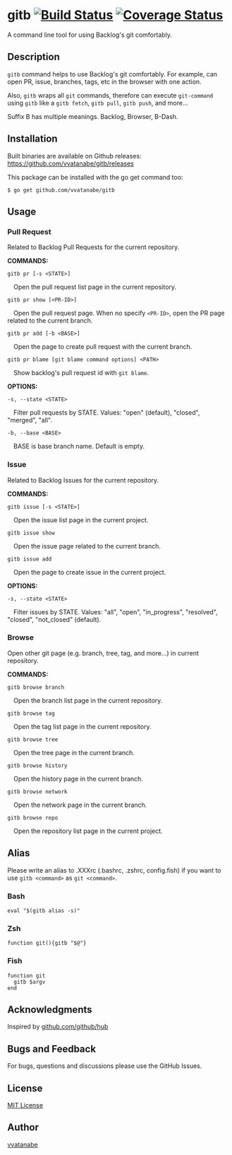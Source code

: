 # gitb [![Build Status](https://travis-ci.org/vvatanabe/gitb.svg?branch=master)](https://travis-ci.org/vvatanabe/gitb) [![Coverage Status](https://coveralls.io/repos/github/vvatanabe/gitb/badge.svg?branch=master)](https://coveralls.io/github/vvatanabe/gitb?branch=master)

A command line tool for using Backlog's git comfortably.

## Description

`gitb` command helps to use Backlog's git comfortably. For example, can open PR, issue, branches, tags, etc in the browser with one action. 

Also, `gitb` wraps all `git` commands, therefore can execute `git-command` using `gitb` like a `gitb fetch`, `gitb pull`,  `gitb push`, and more...

Suffix B has multiple meanings. Backlog, Browser, B-Dash.

## Installation

Built binaries are available on Github releases:  
https://github.com/vvatanabe/gitb/releases

This package can be installed with the go get command too:

`$ go get github.com/vvatanabe/gitb`

## Usage

### Pull Request

Related to Backlog Pull Requests for the current repository.

__COMMANDS:__

`gitb pr [-s <STATE>]`

&emsp;Open the pull request list page in the current repository.

`gitb pr show [<PR-ID>]`

&emsp;Open the pull request page. When no specify `<PR-ID>`, open the PR page related to the current branch.

`gitb pr add [-b <BASE>]`

&emsp;Open the page to create pull request with the current branch.

`gitb pr blame [git blame command options] <PATH>`

&emsp;Show backlog's pull request id with `git blame`.

__OPTIONS:__

`-s, --state <STATE>`

&emsp;Filter pull requests by STATE. Values: "open" (default), "closed", "merged", "all".

`-b, --base <BASE>`

&emsp;BASE is base branch name. Default is empty.

### Issue

Related to Backlog Issues for the current repository.

__COMMANDS:__

`gitb issue [-s <STATE>]`

&emsp;Open the issue list page in the current project.

`gitb issue show`

&emsp;Open the issue page related to the current branch.

`gitb issue add`

&emsp;Open the page to create issue in the current project.

__OPTIONS:__

`-s, --state <STATE>`

&emsp;Filter issues by STATE. Values: "all", "open", "in_progress", "resolved", "closed", "not_closed" (default).

### Browse

Open other git page (e.g. branch, tree, tag, and more...) in current repository.

__COMMANDS:__

`gitb browse branch`

&emsp;Open the branch list page in the current repository.

`gitb browse tag`

&emsp;Open the tag list page in the current repository.

`gitb browse tree`

&emsp;Open the tree page in the current branch.

`gitb browse history`

&emsp;Open the history page in the current branch.

`gitb browse network`

&emsp;Open the network page in the current branch.

`gitb browse repo`

&emsp;Open the repository list page in the current project.

## Alias 

Please write an alias to .XXXrc (.bashrc, .zshrc, config.fish) if you want to use `gitb <command>` as `git <command>`.

### Bash

```
eval "$(gitb alias -s)"
```

### Zsh

```
function git(){gitb "$@"}
```

### Fish

```
function git
  gitb $argv
end
```

## Acknowledgments

Inspired by [github.com/github/hub](https://github.com/github/hub)

## Bugs and Feedback

For bugs, questions and discussions please use the GitHub Issues.

## License

[MIT License](http://www.opensource.org/licenses/mit-license.php)

## Author

[vvatanabe](https://github.com/vvatanabe)